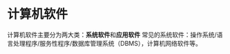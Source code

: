 

# 计算机软件
计算机软件主要分为两大类：**系统软件**和**应用软件**
常见的系统软件：操作系统/语言处理程序/服务性程序/数据库管理系统（DBMS），计算机网络软件等。
<!--stackedit_data:
eyJoaXN0b3J5IjpbNjIyNjk5NzAzXX0=
-->